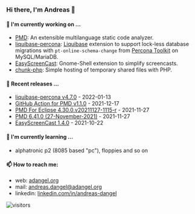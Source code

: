 ### Hi there, I'm Andreas 👋

#### 🔭 I'm currently working on ...

*   [PMD](https://github.com/pmd/pmd): An extensible multilanguage static code analyzer.
*   [liquibase-percona](https://github.com/liquibase/liquibase-percona): [Liquibase](https://github.com/liquibase/liquibase) extension to support lock-less database migrations with `pt-online-schema-change` from [Percona Toolkit](https://www.percona.com/doc/percona-toolkit/LATEST/index.html) on MySQL/MariaDB.
*   [EasyScreenCast](https://github.com/EasyScreenCast/EasyScreenCast): Gnome-Shell extension to simplify screencasts.
*   [chunk-php](https://github.com/adangel/chunk-php): Simple hosting of temporary shared files with PHP. 

#### 🚀 Recent releases ...

*   [liquibase-percona v4.7.0](https://github.com/liquibase/liquibase-percona/releases/tag/liquibase-percona-4.7.0) - 2022-01-13
*   [GitHub Action for PMD v1.1.0](https://github.com/pmd/pmd-github-action/releases/tag/v1.1.0) - 2021-12-17
*   [PMD For Eclipse 4.30.0.v20211127-1115-r](https://github.com/pmd/pmd-eclipse-plugin/releases/tag/4.30.0.v20211127-1115-r) - 2021-11-27
*   [PMD 6.41.0 (27-November-2021)](https://github.com/pmd/pmd/releases/tag/pmd_releases/6.41.0) - 2021-11-27
*   [EasyScreenCast 1.4.0](https://github.com/EasyScreenCast/EasyScreenCast/releases/tag/1.4.0) - 2021-10-22

#### 🌱 I'm currently learning ...

*   alphatronic p2 (8085 based "pc"), floppies and so on

#### 📫 How to reach me:

*   web: [adangel.org](https://adangel.org)
*   mail: [andreas.dangel@adangel.org](mailto:andreas.dangel@adangel.org)
*   linkedin: [linkedin.com/in/andreas-dangel](https://www.linkedin.com/in/andreas-dangel)

![visitors](https://visitor-badge.glitch.me/badge?page_id=adangel.adangel)
